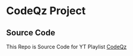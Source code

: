 # CodeQz Project

## Source Code
This Repo is Source Code for YT Playlist [CodeQz](https://youtube.com/playlist?list=PLM9fFXCzIwFvXAnROjkK67BWyn_q0ySi1) 